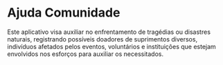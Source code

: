 # Ajuda Comunidade

Este aplicativo visa auxiliar no enfrentamento de tragédias ou disastres naturais, registrando possíveis doadores de suprimentos diversos, indivíduos afetados pelos eventos, voluntários e instituições que estejam envolvidos nos esforços para auxiliar os necessitados.
